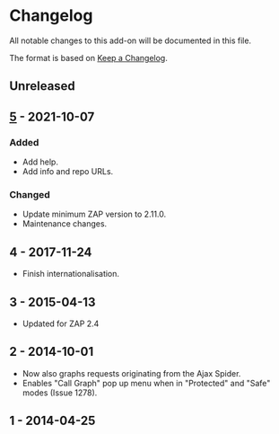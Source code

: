 # Changelog
All notable changes to this add-on will be documented in this file.

The format is based on [Keep a Changelog](https://keepachangelog.com/en/1.0.0/).

## Unreleased


## [5] - 2021-10-07
### Added
- Add help.
- Add info and repo URLs.

### Changed
- Update minimum ZAP version to 2.11.0.
- Maintenance changes.

## 4 - 2017-11-24

- Finish internationalisation.

## 3 - 2015-04-13

- Updated for ZAP 2.4

## 2 - 2014-10-01

- Now also graphs requests originating from the Ajax Spider.
- Enables "Call Graph" pop up menu when in "Protected" and "Safe" modes (Issue 1278).

## 1 - 2014-04-25



[5]: https://github.com/zaproxy/zap-extensions/releases/callgraph-v5
